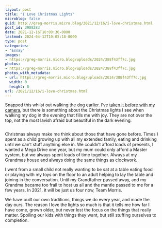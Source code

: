 ```yaml
---
layout: post
title: "I Love Christmas Lights"
microblog: false
guid: http://greg-morris.micro.blog/2021/12/16/i-love-christmas.html
post_id: 3988283
date: 2021-12-16T10:00:36-0000
lastmod: 2024-04-12T10:05:18-0000
type: post
categories:
- "Essay"
images:
- https://greg-morris.micro.blog/uploads/2024/388f43ff7c.jpg
photos:
- https://greg-morris.micro.blog/uploads/2024/388f43ff7c.jpg
photos_with_metadata:
- url: https://greg-morris.micro.blog/uploads/2024/388f43ff7c.jpg
  width: 0
  height: 0
url: /2021/12/16/i-love-christmas.html
---
```

<p>Snapped this whilst out walking the dog earlier. I’ve <a href="https://glass.photo/gr36/4JJ4fSSeWT7TxuTnKMnvmw">taken it before with my camera</a>, but there is something about the Christmas lights I see when walking my dog in the evening that fills me with joy. They are not over the top, not the most lavish afraid but beautiful in the dark evening.</p><figure class="kg-card kg-image-card"><img src="uploads/2024/388f43ff7c.jpg" class="kg-image" alt loading="lazy" /></figure><p>Christmas always make me think about those that have gone before. Times I spent as a child growing up with all my extended family, eating and drinking until we can’t stuff anything else in. We couldn’t afford loads of presents, I wanted a Mega Drive one year, but my mum could only afford a Master system, but we always spent loads of time together. Always at my Grandmas house and always doing the same things as clockwork.</p><p>I went from a small child not really wanting to be sat at a table eating food or playing with my toys on the floor to an adult helping to lay the table and joining in the conversation. Until my Grandfather passed away, and my Grandma became too frail to host us all and the mantle passed to me for a few years. In 2021, it will be just us four now, Team Morris.</p><p>We have built our own traditions, things we do every year, and made the day ours. The reason I love the lights so much is that it tells me how far I have come, grown older, but never lost the focus on the things that really matter. Spoiling our kids with things they want, but still stuffing ourselves to completion.</p>
